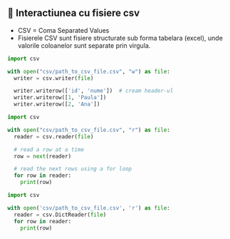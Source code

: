 ## 📌 Interactiunea cu fisiere csv
- CSV = Coma Separated Values
- Fisierele CSV sunt fisiere structurate sub forma tabelara
  (excel), unde valorile coloanelor sunt separate prin virgula.

```python
import csv

with open("csv/path_to_csv_file.csv", "w") as file:
  writer = csv.writer(file)

  writer.writerow(['id', 'nume'])  # cream header-ul
  writer.writerow([1, 'Paula'])
  writer.writerow([2, 'Ana'])
```

```python
import csv

with open("csv/path_to_csv_file.csv", "r") as file:
  reader = csv.reader(file)

  # read a row at a time
  row = next(reader)

  # read the next rows using a for loop
  for row in reader:
    print(row)
```

```python
import csv

with open('csv/path_to_csv_file.csv', 'r') as file:
  reader = csv.DictReader(file)
  for row in reader:
    print(row)
```